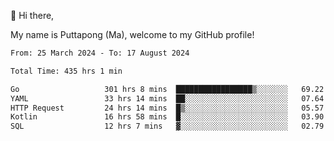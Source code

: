 👋 Hi there,

My name is Puttapong (Ma), welcome to my GitHub profile!

<!--START_SECTION:waka-->

```txt
From: 25 March 2024 - To: 17 August 2024

Total Time: 435 hrs 1 min

Go                   301 hrs 8 mins  █████████████████▒░░░░░░░   69.22 %
YAML                 33 hrs 14 mins  ██░░░░░░░░░░░░░░░░░░░░░░░   07.64 %
HTTP Request         24 hrs 14 mins  █▒░░░░░░░░░░░░░░░░░░░░░░░   05.57 %
Kotlin               16 hrs 58 mins  █░░░░░░░░░░░░░░░░░░░░░░░░   03.90 %
SQL                  12 hrs 7 mins   ▓░░░░░░░░░░░░░░░░░░░░░░░░   02.79 %
```

<!--END_SECTION:waka-->
